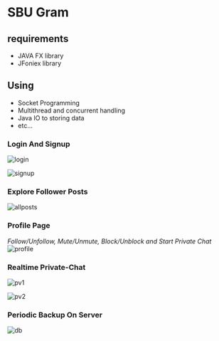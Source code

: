 # SBU Gram

## requirements

+ JAVA FX library
+ JFoniex library

## Using

+ Socket Programming
+ Multithread and concurrent handling
+ Java IO to storing data
+ etc...

### Login And Signup

![login](https://raw.githubusercontent.com/mchoopani/SBU-Gram/master/readme-pictures/login.png)

![signup](https://raw.githubusercontent.com/mchoopani/SBU-Gram/master/readme-pictures/signup.png)

### Explore Follower Posts

![allposts](https://raw.githubusercontent.com/mchoopani/SBU-Gram/master/readme-pictures/allposts.png)

### Profile Page
_Follow/Unfollow, Mute/Unmute, Block/Unblock and Start Private Chat_
![profile](https://raw.githubusercontent.com/mchoopani/SBU-Gram/master/readme-pictures/userprof.png)

### Realtime Private-Chat

![pv1](https://raw.githubusercontent.com/mchoopani/SBU-Gram/master/readme-pictures/pv1.png)

![pv2](https://raw.githubusercontent.com/mchoopani/SBU-Gram/master/readme-pictures/pv2.png)

### Periodic Backup On Server

![db](https://raw.githubusercontent.com/mchoopani/SBU-Gram/master/readme-pictures/db.png)
